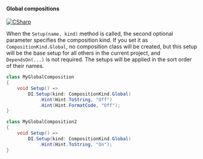 #### Global compositions

[![CSharp](https://img.shields.io/badge/C%23-code-blue.svg)](../tests/Pure.DI.UsageTests/Advanced/GlobalCompositionsScenario.cs)

When the `Setup(name, kind)` method is called, the second optional parameter specifies the composition kind. If you set it as `CompositionKind.Global`, no composition class will be created, but this setup will be the base setup for all others in the current project, and `DependsOn(...)` is not required. The setups will be applied in the sort order of their names.


```c#
class MyGlobalComposition
{
    void Setup() =>
        DI.Setup(kind: CompositionKind.Global)
            .Hint(Hint.ToString, "Off")
            .Hint(Hint.FormatCode, "Off");
}

class MyGlobalComposition2
{
    void Setup() =>
        DI.Setup(kind: CompositionKind.Global)
            .Hint(Hint.ToString, "On");
}
```



